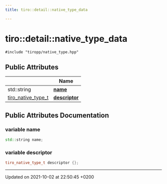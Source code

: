 ```yaml
---
title: tiro::detail::native_type_data

---
```


# tiro::detail::native_type_data






`#include "tiropp/native_type.hpp"`

## Public Attributes

|                | Name           |
| -------------- | -------------- |
| std::string | **[name](/docs/api/classes/structtiro_1_1detail_1_1native__type__data#variable-name)**  |
| [tiro&#95;native&#95;type&#95;t](/docs/api/files/objects&#95;8h#typedef-tiro-native-type-t) | **[descriptor](/docs/api/classes/structtiro_1_1detail_1_1native__type__data#variable-descriptor)**  |

## Public Attributes Documentation

### variable name

```cpp
std::string name;
```


### variable descriptor

```cpp
tiro_native_type_t descriptor {};
```


-------------------------------

Updated on 2021-10-02 at 22:50:45 +0200
